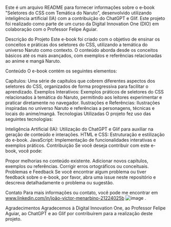 Este é um arquivo README para fornecer informações sobre o e-book "Seletores do CSS com Temática do Naruto", desenvolvido utilizando inteligência artificial (IA) com a contribuição do ChatGPT e Glif. Este projeto foi realizado como parte de um curso da Digital Innovation One (DIO) em colaboração com o Professor Felipe Aguiar.

Descrição do Projeto
Este e-book foi criado com o objetivo de ensinar os conceitos e práticas dos seletores do CSS, utilizando a temática do universo Naruto como contexto. O conteúdo aborda desde os conceitos básicos até os mais avançados, com exemplos e referências relacionadas ao anime e mangá Naruto.

Conteúdo
O e-book contém os seguintes elementos:

Capítulos: Uma série de capítulos que cobrem diferentes aspectos dos seletores do CSS, organizados de forma progressiva para facilitar o aprendizado.
Exemplos Interativos: Exemplos práticos de seletores do CSS relacionados à temática do Naruto, permitindo aos leitores experimentar e praticar diretamente no navegador.
Ilustrações e Referências: Ilustrações inspiradas no universo Naruto e referências a personagens, técnicas e locais do anime/mangá.
Tecnologias Utilizadas
O projeto fez uso das seguintes tecnologias:

Inteligência Artificial (IA): Utilização do ChatGPT e Glif para auxiliar na geração de conteúdo e interações.
HTML e CSS: Estruturação e estilização do e-book.
JavaScript: Implementação de funcionalidades interativas e exemplos práticos.
Contribuição
Se você deseja contribuir com este e-book, você pode:

Propor melhorias no conteúdo existente.
Adicionar novos capítulos, exemplos ou referências.
Corrigir erros ortográficos ou conceituais.
Problemas e Feedback
Se você encontrar algum problema ou tiver feedback sobre o e-book, por favor, abra uma issue neste repositório e descreva detalhadamente o problema ou sugestão.


Contato
Para mais informações ou contato, você pode me encontrar em www.linkedin.com/in/joão-victor-menarbino-21224025b
![image](https://github.com/Joaomenarbino/CSS-SHINOBI---JO-O/assets/144854740/dcc35055-4404-43e6-9281-9b36713d156c)
.

Agradecimentos
Agradecemos à Digital Innovation One, ao Professor Felipe Aguiar, ao ChatGPT e ao Glif por contribuírem para a realização deste projeto.
